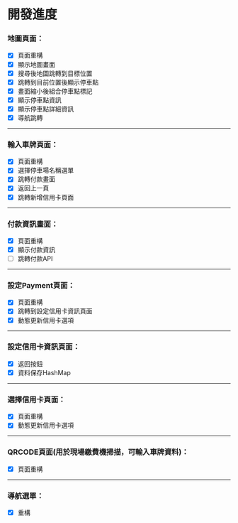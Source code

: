 # 開發進度
### 地圖頁面：
- [x] 頁面重構
- [x] 顯示地圖畫面
- [x] 搜尋後地圖跳轉到目標位置
- [x] 跳轉到目前位置後顯示停車點
- [x] 畫面縮小後組合停車點標記
- [x] 顯示停車點資訊
- [x] 顯示停車點詳細資訊
- [x] 導航跳轉
---
### 輸入車牌頁面：
- [x] 頁面重構
- [x] 選擇停車場名稱選單
- [x] 跳轉付款畫面
- [x] 返回上一頁
- [x] 跳轉新增信用卡頁面 
---
### 付款資訊畫面：
- [x] 頁面重構
- [x] 顯示付款資訊
- [ ] 跳轉付款API
---
### 設定Payment頁面：
- [x] 頁面重構
- [x] 跳轉到設定信用卡資訊頁面
- [x] 動態更新信用卡選項
---
### 設定信用卡資訊頁面：
- [x] 返回按鈕
- [x] 資料保存HashMap
---
### 選擇信用卡頁面：
- [x] 頁面重構
- [x] 動態更新信用卡選項
---
### QRCODE頁面(用於現場繳費機掃描，可輸入車牌資料)：
- [x] 頁面重構
---
### 導航選單：
- [x] 重構


